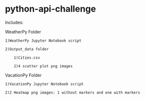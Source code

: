 # python-api-challenge

Includes:

WeatherPy Folder

	1)WeatherPy Jupyter Notebook script

	2)Output_data folder

		1)Cities.csv

		2)4 scatter plot png images

VacationPy Folder

	1)VacationPy Jupyter Notebook script

	2)2 Heatmap png images: 1 without markers and one with markers
	
